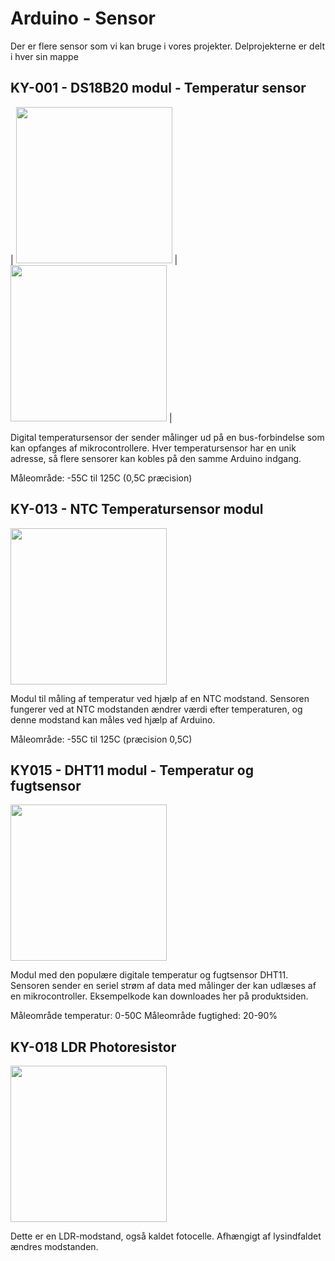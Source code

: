 # Arduino - Sensor

Der er flere sensor som vi kan bruge i vores projekter. Delprojekterne er delt i hver sin mappe

## KY-001 - DS18B20 modul - Temperatur sensor

| <img style="width: 250px;" src="https://user-images.githubusercontent.com/44589560/159477810-7157471c-8078-49c3-9eb7-b610ace5e9e4.png" /> | 
<img style="width: 250px;" src="https://user-images.githubusercontent.com/44589560/159478563-a4d94f75-5fce-440e-9012-1dd8427316e7.png" /> |

Digital temperatursensor der sender målinger ud på en bus-forbindelse som kan opfanges af mikrocontrollere. Hver temperatursensor har en unik adresse, så flere sensorer kan kobles på den samme Arduino indgang.

Måleområde: -55C til 125C (0,5C præcision)

## KY-013 - NTC Temperatursensor modul
<img style="width: 250px;" src="https://user-images.githubusercontent.com/44589560/159478471-6eaa5afd-fb33-40ac-b09e-c0386f5b2c71.png" />

Modul til måling af temperatur ved hjælp af en NTC modstand. Sensoren fungerer ved at NTC modstanden ændrer værdi efter temperaturen, og denne modstand kan måles ved hjælp af Arduino.

Måleområde: -55C til 125C (præcision 0,5C)

## KY015 - DHT11 modul - Temperatur og fugtsensor
<img style="width: 250px;" src="https://user-images.githubusercontent.com/44589560/159478693-a7192797-6237-43ae-9066-d5c6f26141f4.png" />

Modul med den populære digitale temperatur og fugtsensor DHT11. Sensoren sender en seriel strøm af data med målinger der kan udlæses af en mikrocontroller. Eksempelkode kan downloades her på produktsiden.

Måleområde temperatur: 0-50C
Måleområde fugtighed: 20-90%

## KY-018 LDR Photoresistor
<img style="width: 250px;" src="https://user-images.githubusercontent.com/44589560/159479784-88a55532-b05b-4219-ac0b-b2e9c8c55716.png" />

Dette er en LDR-modstand, også kaldet fotocelle. Afhængigt af lysindfaldet ændres modstanden.
